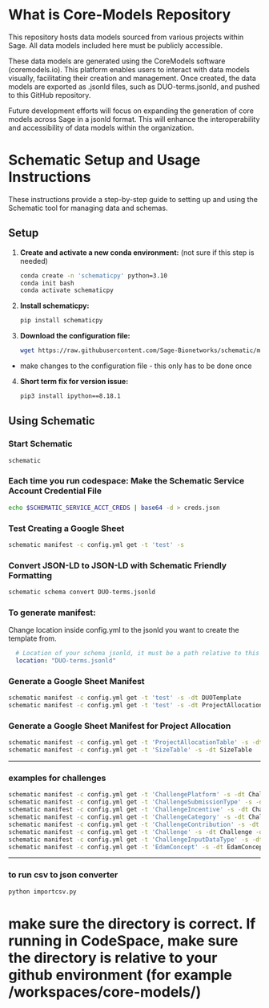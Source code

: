 # What is Core-Models Repository

This repository hosts data models sourced from various projects within Sage. All data models included here must be publicly accessible.

These data models are generated using the CoreModels software (coremodels.io). This platform enables users to interact with data models visually, facilitating their creation and management. Once created, the data models are exported as .jsonld files, such as DUO-terms.jsonld, and pushed to this GitHub repository.

Future development efforts will focus on expanding the generation of core models across Sage in a jsonld format. This will enhance the interoperability and accessibility of data models within the organization.

# Schematic Setup and Usage Instructions

These instructions provide a step-by-step guide to setting up and using the Schematic tool for managing data and schemas.

## Setup


1. **Create and activate a new conda environment:** (not sure if this step is needed)
   ```bash
   conda create -n 'schematicpy' python=3.10
   conda init bash
   conda activate schematicpy
   ```

2. **Install schematicpy:**
   ```bash
   pip install schematicpy
   ```

3. **Download the configuration file:**
   ```bash
   wget https://raw.githubusercontent.com/Sage-Bionetworks/schematic/main/config_example.yml
   ```
 - make changes to the configuration file - this only has to be done once 
4. **Short term fix for version issue:**
   ```bash
   pip3 install ipython==8.18.1
   ```

## Using Schematic

### Start Schematic
```bash
schematic
```

### Each time you run codespace: Make the Schematic Service Account Credential File
```bash
echo $SCHEMATIC_SERVICE_ACCT_CREDS | base64 -d > creds.json
```

### Test Creating a Google Sheet
```bash
schematic manifest -c config.yml get -t 'test' -s
```

### Convert JSON-LD to JSON-LD with Schematic Friendly Formatting
```bash
schematic schema convert DUO-terms.jsonld
```

### To generate manifest:
Change location inside config.yml to the jsonld you want to create the template from. 
```yaml
  # Location of your schema jsonld, it must be a path relative to this file or absolute
  location: "DUO-terms.jsonld"

```

### Generate a Google Sheet Manifest
```bash
schematic manifest -c config.yml get -t 'test' -s -dt DUOTemplate
schematic manifest -c config.yml get -t 'test' -s -dt ProjectAllocationTable

```

### Generate a Google Sheet Manifest for Project Allocation
```bash
schematic manifest -c config.yml get -t 'ProjectAllocationTable' -s -dt ProjectAllocationTable
schematic manifest -c config.yml get -t 'SizeTable' -s -dt SizeTable

```
---
### examples for challenges
```bash
schematic manifest -c config.yml get -t 'ChallengePlatform' -s -dt ChallengePlatform -o '/workspaces/core-models/challenges-manifests/ChallengePlatform.csv'
schematic manifest -c config.yml get -t 'ChallengeSubmissionType' -s -dt ChallengeSubmissionType -o '/workspaces/core-models/challenges-manifests/ChallengeSubmissionType.csv'
schematic manifest -c config.yml get -t 'ChallengeIncentive' -s -dt ChallengeIncentive -o '/workspaces/core-models/challenges-manifests/ChallengeIncentive.csv'
schematic manifest -c config.yml get -t 'ChallengeCategory' -s -dt ChallengeCategory -o '/workspaces/core-models/challenges-manifests/ChallengeCategory.csv'
schematic manifest -c config.yml get -t 'ChallengeContribution' -s -dt ChallengeContribution -o '/workspaces/core-models/challenges-manifests/ChallengeContribution.csv'
schematic manifest -c config.yml get -t 'Challenge' -s -dt Challenge -o '/workspaces/core-models/challenges-manifests/Challenge.csv'
schematic manifest -c config.yml get -t 'ChallengeInputDataType' -s -dt ChallengeInputDataType -o '/workspaces/core-models/challenges-manifests/ChallengeInputDataType.csv'
schematic manifest -c config.yml get -t 'EdamConcept' -s -dt EdamConcept -o '/workspaces/core-models/challenges-manifests/EdamConcept.csv'
```


---
### to run csv to json converter 

```bash
python importcsv.py
```
# make sure the directory is correct.  If running in CodeSpace, make sure the directory is relative to your github environment (for example /workspaces/core-models/)

